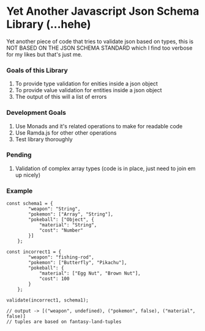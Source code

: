 # Yet Another Javascript Json Schema Library (...hehe)

Yet another piece of code that tries to validate json based on types,
this is NOT BASED ON THE JSON SCHEMA STANDARD which I find too verbose for my likes
but that's just me.

### Goals of this Library

1. To provide type validation for enities inside a json object
2. To provide value validation for entities inside a json object
3. The output of this will a list of errors 

### Development Goals

1. Use Monads and it's related operations  to make for readable code
2. Use Ramda.js for other other operations
3. Test library thoroughly

### Pending

1. Validation of complex array types (code is in place, just need to join em up nicely)


### Example


```
const schema1 = {
        "weapon": "String",
        "pokemon": ["Array", "String"],
        "pokeball": ["Object", {
            "material": "String",
            "cost": "Number"
        }]
    };

const incorrect1 = {
        "weapon": "fishing-rod",
        "pokemon": ["Butterfly", "Pikachu"],
        "pokeball": {
            "material": ["Egg Nut", "Brown Nut"],
            "cost": 100
        }
    };

validate(incorrect1, schema1);

// output -> [("weapon", undefined), ("pokemon", false), ("material", false)] 
// tuples are based on fantasy-land-tuples

```

